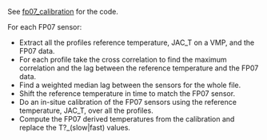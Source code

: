 See [fp07_calibration](../Code/fp07_calibration.m) for the code.

For each FP07 sensor:
- Extract all the profiles reference temperature, JAC_T on a VMP, and the FP07 data.
- For each profile take the cross correlation to find the maximum correlation and the lag between the reference temperature and the FP07 data.
- Find a weighted median lag between the sensors for the whole file.
- Shift the reference temperature in time to match the FP07 sensor.
- Do an in-situe calibration of the FP07 sensors using the reference temperature, JAC_T, over all the profiles.
- Compute the FP07 derived temperatures from the calibration and replace the T?_(slow|fast) values.
